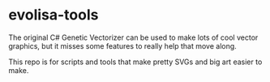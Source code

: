 evolisa-tools
=============
The original C# Genetic Vectorizer can be used to make lots of cool vector graphics, but it misses some features to really help that move along.

This repo is for scripts and tools that make pretty SVGs and big art easier to make.